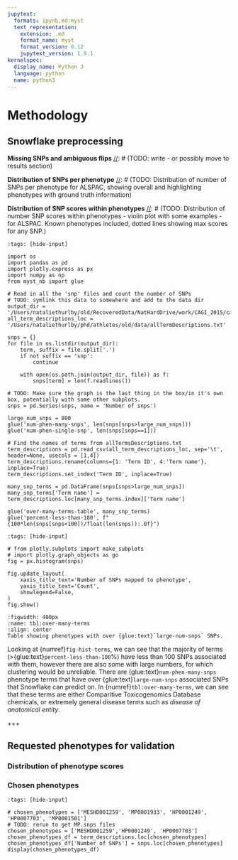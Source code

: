 ```yaml
---
jupytext:
  formats: ipynb,md:myst
  text_representation:
    extension: .md
    format_name: myst
    format_version: 0.12
    jupytext_version: 1.9.1
kernelspec:
  display_name: Python 3
  language: python
  name: python3
---
```


# Methodology
## Snowflake preprocessing
**Missing SNPs and ambiguous flips**
[//]: # (TODO: write - or possibly move to results section)

**Distribution of SNPs per phenotype**
[//]: # (TODO: Distribution of number of SNPs per phenotype for ALSPAC, showing overall and highlighting phenotypes with ground truth information)

**Distribution of SNP scores within phenotypes**
[//]: # (TODO: Distribution of number SNP scores within phenotypes - violin plot with some examples - for ALSPAC. Known phenotypes included, dotted lines showing max scores for any SNP.)


```{code-cell} ipython3
:tags: [hide-input]

import os
import pandas as pd
import plotly.express as px
import numpy as np
from myst_nb import glue

# Read in all the 'snp' files and count the number of SNPs
# TODO: symlink this data to somewhere and add to the data dir
output_dir = '/Users/nataliethurlby/old/RecoveredData/NatHardDrive/work/CAGI_2015/cagi_output'
all_term_descriptions_loc = '/Users/nataliethurlby/phd/athletes/old/data/allTermDescriptions.txt'

snps = {}
for file in os.listdir(output_dir):
    term, suffix = file.split('.')
    if not suffix == 'snp':
        continue
    
    with open(os.path.join(output_dir, file)) as f:
        snps[term] = len(f.readlines())

# TODO: Make sure the graph is the last thing in the box/in it's own box, potentially with some other subplots.
snps = pd.Series(snps, name = 'Number of snps')

large_num_snps = 800
glue('num-phen-many-snps', len(snps[snps>large_num_snps]))
glue('num-phen-single-snp', len(snps[snps==1]))

# Find the names of terms from allTermsDescriptions.txt
term_descriptions = pd.read_csv(all_term_descriptions_loc, sep='\t', header=None, usecols = [1,4])
term_descriptions.rename(columns={1: 'Term ID', 4:'Term name'}, inplace=True)
term_descriptions.set_index('Term ID', inplace=True)

many_snp_terms = pd.DataFrame(snps[snps>large_num_snps])
many_snp_terms['Term name'] = term_descriptions.loc[many_snp_terms.index]['Term name']

glue('over-many-terms-table', many_snp_terms)
glue('percent-less-than-100', f"{100*len(snps[snps<100])/float(len(snps)):.0f}")
```

```{code-cell} ipython3
:tags: [hide-input]

# from plotly.subplots import make_subplots
# import plotly.graph_objects as go
fig = px.histogram(snps)

fig.update_layout(
    xaxis_title_text='Number of SNPs mapped to phenotype',
    yaxis_title_text='Count', 
    showlegend=False,
)
fig.show()
```

```{glue:figure} over-many-terms-table
:figwidth: 400px
:name: tbl:over-many-terms
:align: center
Table showing phenotypes with over {glue:text}`large-num-snps` SNPs.
```

[//]: # (TODO: Make sure fig-hist-terms is ok)
[//]: # (TODO: Make sure that I include CTD chemical MESH ids in input in Snowflake section)

Looking at {numref}`fig-hist-terms`, we can see that the majority of terms (>{glue:text}`percent-less-than-100`%) have less than 100 SNPs associated with them, however there are also some with large numbers, for which clustering would be unreliable.
There are {glue:text}`num-phen-many-snps` phenotype terms that have over {glue:text}`large-num-snps` associated SNPs that Snowflake can predict on. 
In {numref}`tbl:over-many-terms`, we can see that these terms are either Comparitive Toxicogenomics Database chemicals, or extremely general disease terms such as *disease of anatomical entity*.

+++

## Requested phenotypes for validation
[//]: # (TODO: Mapping phenotypes to ALSPAC measurements. Write - was done by hand using the ALSPAC catalogue)

### Distribution of phenotype scores

### Chosen phenotypes

```{code-cell} ipython3
:tags: [hide-input]

# chosen_phenotypes = ['MESHD001259', 'MP0001933', 'HP0001249', 'HP0007703', 'MP0001501']
# TODO: rerun to get MP.snps files
chosen_phenotypes = ['MESHD001259','HP0001249', 'HP0007703']
chosen_phenotypes_df = term_descriptions.loc[chosen_phenotypes]
chosen_phenotypes_df['Number of SNPs'] = snps.loc[chosen_phenotypes]
display(chosen_phenotypes_df)
```
